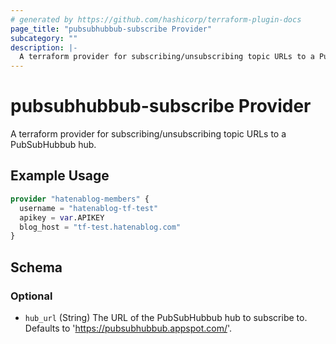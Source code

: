 ```yaml
---
# generated by https://github.com/hashicorp/terraform-plugin-docs
page_title: "pubsubhubbub-subscribe Provider"
subcategory: ""
description: |-
  A terraform provider for subscribing/unsubscribing topic URLs to a PubSubHubbub hub.
---
```


# pubsubhubbub-subscribe Provider

A terraform provider for subscribing/unsubscribing topic URLs to a PubSubHubbub hub.

## Example Usage

```terraform
provider "hatenablog-members" {
  username = "hatenablog-tf-test"
  apikey = var.APIKEY
  blog_host = "tf-test.hatenablog.com"
}
```

<!-- schema generated by tfplugindocs -->
## Schema

### Optional

- `hub_url` (String) The URL of the PubSubHubbub hub to subscribe to. Defaults to 'https://pubsubhubbub.appspot.com/'.

